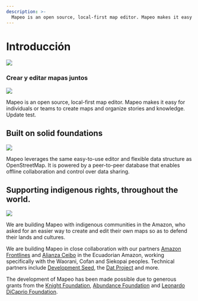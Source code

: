 ```yaml
---
description: >-
  Mapeo is an open source, local-first map editor. Mapeo makes it easy for teams to create maps and organize stories and knowledge.
---
```


# Introducción

![](.gitbook/assets/screenshot%20%283%29.png)

### Crear y editar mapas juntos

![](.gitbook/assets/mapeo-offline%20%281%29.png)

Mapeo is an open source, local-first map editor. Mapeo makes it easy for individuals or teams to create maps and organize stories and knowledge. Update test.

## Built on solid foundations

![](.gitbook/assets/mapeo-osm.png)

Mapeo leverages the same easy-to-use editor and flexible data structure as OpenStreetMap. It is powered by a peer-to-peer database that enables offline collaboration and control over data sharing.

## Supporting indigenous rights, throughout the world.

![](.gitbook/assets/mapeo-indigenous%20%282%29.png)

We are building Mapeo with indigenous communities in the Amazon, who asked for an easier way to create and edit their own maps so as to defend their lands and cultures.

We are building Mapeo in close collaboration with our partners [Amazon Frontlines](https://amazonfrontlines.org/) and [Alianza Ceibo](https://alianzaceibo.org/) in the Ecuadorian Amazon, working specifically with the Waorani, Cofan and Siekopai peoples. Technical partners include [Development Seed](https://developmentseed.org/), the [Dat Project](https://datproject.org/) and more.

The development of Mapeo has been made possible due to generous grants from the [Knight Foundation](https://knightfoundation.org/), [Abundance Foundation](http://www.abundance.org/) and [Leonardo DiCaprio Foundation](https://www.leonardodicaprio.org/).


